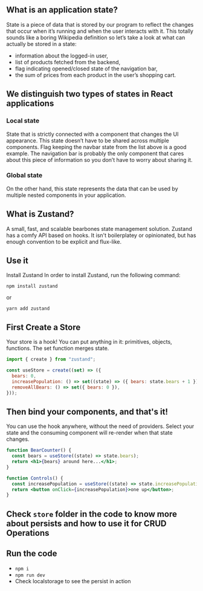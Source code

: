 ## What is an application state?

State is a piece of data that is stored by our program to reflect the changes that occur when it’s running and when the user interacts with it. This totally sounds like a boring Wikipedia definition so let’s take a look at what can actually be stored in a state:

- information about the logged-in user,
- list of products fetched from the backend,
- flag indicating opened/closed state of the navigation bar,
- the sum of prices from each product in the user’s shopping cart.

## We distinguish two types of states in React applications

### Local state

State that is strictly connected with a component that changes the UI appearance. This state doesn’t have to be shared across multiple components. Flag keeping the navbar state from the list above is a good example. The navigation bar is probably the only component that cares about this piece of information so you don’t have to worry about sharing it.

### Global state

On the other hand, this state represents the data that can be used by multiple nested components in your application.

## What is Zustand?

A small, fast, and scalable bearbones state management solution. Zustand has a comfy API based on hooks. It isn't boilerplatey or opinionated, but has enough convention to be explicit and flux-like.

## Use it

Install Zustand
In order to install Zustand, run the following command:

`npm install zustand`

or

`yarn add zustand`

## First Create a Store

Your store is a hook! You can put anything in it: primitives, objects, functions. The set function merges state.

```jsx
import { create } from "zustand";

const useStore = create((set) => ({
  bears: 0,
  increasePopulation: () => set((state) => ({ bears: state.bears + 1 })),
  removeAllBears: () => set({ bears: 0 }),
}));
```

## Then bind your components, and that's it!

You can use the hook anywhere, without the need of providers. Select your state and the consuming component will re-render when that state changes.

```jsx
function BearCounter() {
  const bears = useStore((state) => state.bears);
  return <h1>{bears} around here...</h1>;
}

function Controls() {
  const increasePopulation = useStore((state) => state.increasePopulation);
  return <button onClick={increasePopulation}>one up</button>;
}
```

## Check `store` folder in the code to know more about persists and how to use it for CRUD Operations

## Run the code

- `npm i`
- `npm run dev`
- Check localstorage to see the persist in action
